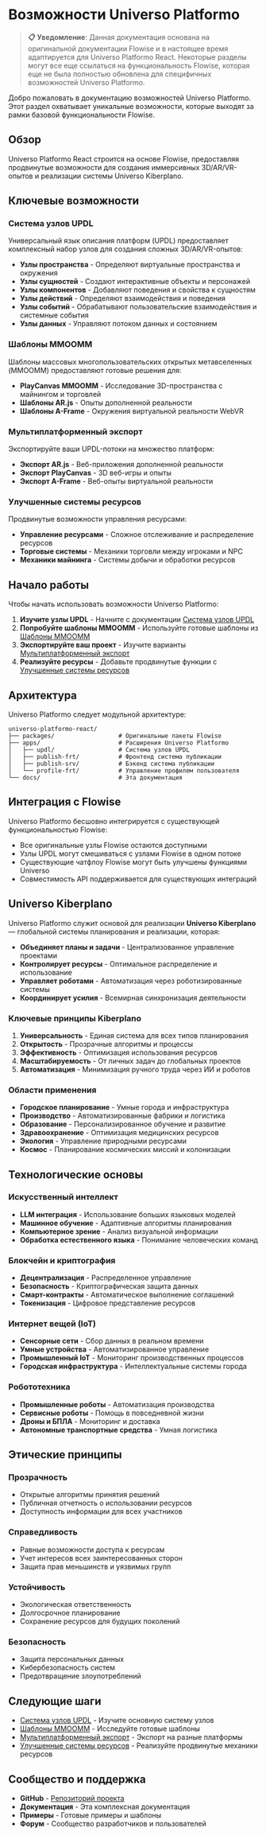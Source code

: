 # Возможности Universo Platformo

> **📋 Уведомление**: Данная документация основана на оригинальной документации Flowise и в настоящее время адаптируется для Universo Platformo React. Некоторые разделы могут все еще ссылаться на функциональность Flowise, которая еще не была полностью обновлена для специфичных возможностей Universo Platformo.

Добро пожаловать в документацию возможностей Universo Platformo. Этот раздел охватывает уникальные возможности, которые выходят за рамки базовой функциональности Flowise.

## Обзор

Universo Platformo React строится на основе Flowise, предоставляя продвинутые возможности для создания иммерсивных 3D/AR/VR-опытов и реализации системы Universo Kiberplano.

## Ключевые возможности

### Система узлов UPDL
Универсальный язык описания платформ (UPDL) предоставляет комплексный набор узлов для создания сложных 3D/AR/VR-опытов:

- **Узлы пространства** - Определяют виртуальные пространства и окружения
- **Узлы сущностей** - Создают интерактивные объекты и персонажей
- **Узлы компонентов** - Добавляют поведения и свойства к сущностям
- **Узлы действий** - Определяют взаимодействия и поведения
- **Узлы событий** - Обрабатывают пользовательские взаимодействия и системные события
- **Узлы данных** - Управляют потоком данных и состоянием

### Шаблоны MMOOMM
Шаблоны массовых многопользовательских открытых метавселенных (MMOOMM) предоставляют готовые решения для:

- **PlayCanvas MMOOMM** - Исследование 3D-пространства с майнингом и торговлей
- **Шаблоны AR.js** - Опыты дополненной реальности
- **Шаблоны A-Frame** - Окружения виртуальной реальности WebVR

### Мультиплатформенный экспорт
Экспортируйте ваши UPDL-потоки на множество платформ:

- **Экспорт AR.js** - Веб-приложения дополненной реальности
- **Экспорт PlayCanvas** - 3D веб-игры и опыты
- **Экспорт A-Frame** - Веб-опыты виртуальной реальности

### Улучшенные системы ресурсов
Продвинутые возможности управления ресурсами:

- **Управление ресурсами** - Сложное отслеживание и распределение ресурсов
- **Торговые системы** - Механики торговли между игроками и NPC
- **Механики майнинга** - Системы добычи и обработки ресурсов

## Начало работы

Чтобы начать использовать возможности Universo Platformo:

1. **Изучите узлы UPDL** - Начните с документации [Система узлов UPDL](updl-nodes/README.md)
2. **Попробуйте шаблоны MMOOMM** - Используйте готовые шаблоны из [Шаблоны MMOOMM](mmoomm-templates/README.md)
3. **Экспортируйте ваш проект** - Изучите варианты [Мультиплатформенный экспорт](export/README.md)
4. **Реализуйте ресурсы** - Добавьте продвинутые функции с [Улучшенные системы ресурсов](resources/README.md)

## Архитектура

Universo Platformo следует модульной архитектуре:

```
universo-platformo-react/
├── packages/                  # Оригинальные пакеты Flowise
├── apps/                      # Расширения Universo Platformo
│   ├── updl/                  # Система узлов UPDL
│   ├── publish-frt/           # Фронтенд система публикации
│   ├── publish-srv/           # Бэкенд система публикации
│   └── profile-frt/           # Управление профилем пользователя
└── docs/                      # Эта документация
```

## Интеграция с Flowise

Universo Platformo бесшовно интегрируется с существующей функциональностью Flowise:

- Все оригинальные узлы Flowise остаются доступными
- Узлы UPDL могут смешиваться с узлами Flowise в одном потоке
- Существующие чатфлоу Flowise могут быть улучшены функциями Universo
- Совместимость API поддерживается для существующих интеграций

## Universo Kiberplano

Universo Platformo служит основой для реализации **Universo Kiberplano** — глобальной системы планирования и реализации, которая:

- **Объединяет планы и задачи** - Централизованное управление проектами
- **Контролирует ресурсы** - Оптимальное распределение и использование
- **Управляет роботами** - Автоматизация через роботизированные системы
- **Координирует усилия** - Всемирная синхронизация деятельности

### Ключевые принципы Kiberplano

1. **Универсальность** - Единая система для всех типов планирования
2. **Открытость** - Прозрачные алгоритмы и процессы
3. **Эффективность** - Оптимизация использования ресурсов
4. **Масштабируемость** - От личных задач до глобальных проектов
5. **Автоматизация** - Минимизация ручного труда через ИИ и роботов

### Области применения

- **Городское планирование** - Умные города и инфраструктура
- **Производство** - Автоматизированные фабрики и логистика
- **Образование** - Персонализированное обучение и развитие
- **Здравоохранение** - Оптимизация медицинских ресурсов
- **Экология** - Управление природными ресурсами
- **Космос** - Планирование космических миссий и колонизации

## Технологические основы

### Искусственный интеллект
- **LLM интеграция** - Использование больших языковых моделей
- **Машинное обучение** - Адаптивные алгоритмы планирования
- **Компьютерное зрение** - Анализ визуальной информации
- **Обработка естественного языка** - Понимание человеческих команд

### Блокчейн и криптография
- **Децентрализация** - Распределенное управление
- **Безопасность** - Криптографическая защита данных
- **Смарт-контракты** - Автоматическое выполнение соглашений
- **Токенизация** - Цифровое представление ресурсов

### Интернет вещей (IoT)
- **Сенсорные сети** - Сбор данных в реальном времени
- **Умные устройства** - Автоматизированное управление
- **Промышленный IoT** - Мониторинг производственных процессов
- **Городская инфраструктура** - Интеллектуальные системы города

### Робототехника
- **Промышленные роботы** - Автоматизация производства
- **Сервисные роботы** - Помощь в повседневной жизни
- **Дроны и БПЛА** - Мониторинг и доставка
- **Автономные транспортные средства** - Умная логистика

## Этические принципы

### Прозрачность
- Открытые алгоритмы принятия решений
- Публичная отчетность о использовании ресурсов
- Доступность информации для всех участников

### Справедливость
- Равные возможности доступа к ресурсам
- Учет интересов всех заинтересованных сторон
- Защита прав меньшинств и уязвимых групп

### Устойчивость
- Экологическая ответственность
- Долгосрочное планирование
- Сохранение ресурсов для будущих поколений

### Безопасность
- Защита персональных данных
- Кибербезопасность систем
- Предотвращение злоупотреблений

## Следующие шаги

- [Система узлов UPDL](updl-nodes/README.md) - Изучите основную систему узлов
- [Шаблоны MMOOMM](mmoomm-templates/README.md) - Исследуйте готовые шаблоны
- [Мультиплатформенный экспорт](export/README.md) - Экспорт на разные платформы
- [Улучшенные системы ресурсов](resources/README.md) - Реализуйте продвинутые механики ресурсов

## Сообщество и поддержка

- **GitHub** - [Репозиторий проекта](https://github.com/VladimirLevadnij/universo-platformo-react)
- **Документация** - Эта комплексная документация
- **Примеры** - Готовые примеры и шаблоны
- **Форум** - Сообщество разработчиков и пользователей
